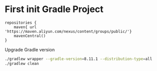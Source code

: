 

# First init Gradle Project

```text
repositories {
    maven{ url 'https://maven.aliyun.com/nexus/content/groups/public/'}
    mavenCentral()
}
```



Upgrade Gradle version

```bash 
./gradlew wrapper --gradle-version=8.11.1 --distribution-type=all
./gradlew clean
```
